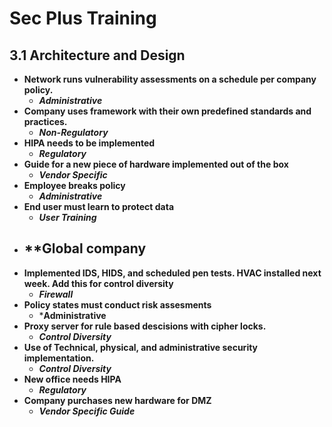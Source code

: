 # Sec Plus Training


## 3.1 Architecture and Design

* **Network runs vulnerability assessments on a schedule per company policy.**
    - ***Administrative***
* **Company uses framework with their own predefined standards and practices.**
    - ***Non-Regulatory***
* **HIPA needs to be implemented**
    - ***Regulatory***
* **Guide for a new piece of hardware implemented out of the box**
    - ***Vendor Specific***
* **Employee breaks policy**
    - ***Administrative***
* **End user must learn to protect data**
    - ***User Training***
* **Global company 
    -
*  **Implemented IDS, HIDS, and scheduled pen tests. HVAC installed next week. Add this for control diversity**
    - ***Firewall***
* **Policy states must conduct risk assesments**
    - ***Administrative**
* **Proxy server for rule based descisions with cipher locks.**
    - ***Control Diversity***
* **Use of Technical, physical, and administrative security implementation.**
    - ***Control Diversity***
* **New office needs HIPA**
    - ***Regulatory***
* **Company purchases new hardware for DMZ**
    - ***Vendor Specific Guide***




